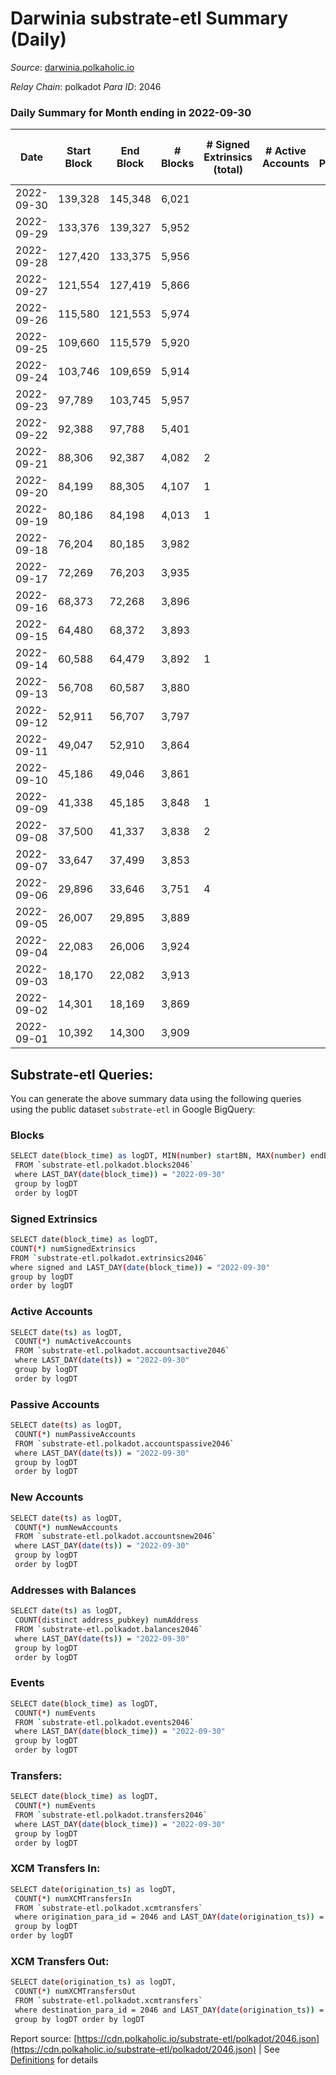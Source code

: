 # Darwinia substrate-etl Summary (Daily)

_Source_: [darwinia.polkaholic.io](https://darwinia.polkaholic.io)

*Relay Chain*: polkadot
*Para ID*: 2046



### Daily Summary for Month ending in 2022-09-30


| Date | Start Block | End Block | # Blocks | # Signed Extrinsics (total) | # Active Accounts | # Passive | # New | # Addresses with Balances | # Events | # Transfers | # XCM Transfers In | # XCM Transfers Out | Issues | 
| ---- | ----------- | --------- | -------- | --------------------------- | ----------------- | --------- | ----- | ------------------------- | -------- | ----------- | ------------------ | ------------------- | ------ |
| 2022-09-30 | 139,328 | 145,348 | 6,021 |  |  |  |  | 10 | 12,045 |   |   |   |  |
| 2022-09-29 | 133,376 | 139,327 | 5,952 |  |  |  |  |  | 11,907 |   |   |   |  |
| 2022-09-28 | 127,420 | 133,375 | 5,956 |  |  |  |  |  | 11,916 |   |   |   |  |
| 2022-09-27 | 121,554 | 127,419 | 5,866 |  |  |  |  |  | 11,735 |   |   |   |  |
| 2022-09-26 | 115,580 | 121,553 | 5,974 |  |  |  |  |  | 11,951 |   |   |   |  |
| 2022-09-25 | 109,660 | 115,579 | 5,920 |  |  |  |  |  | 11,844 |   |   |   |  |
| 2022-09-24 | 103,746 | 109,659 | 5,914 |  |  |  |  |  | 11,831 |   |   |   |  |
| 2022-09-23 | 97,789 | 103,745 | 5,957 |  |  |  |  |  | 11,920 |   |   |   |  |
| 2022-09-22 | 92,388 | 97,788 | 5,401 |  |  |  |  |  | 10,805 |   |   |   |  |
| 2022-09-21 | 88,306 | 92,387 | 4,082 | 2 |  |  |  |  | 8,177 |   |   |   |  |
| 2022-09-20 | 84,199 | 88,305 | 4,107 | 1 |  |  |  |  | 8,222 |   |   |   |  |
| 2022-09-19 | 80,186 | 84,198 | 4,013 | 1 |  |  |  |  | 8,037 |   |   |   |  |
| 2022-09-18 | 76,204 | 80,185 | 3,982 |  |  |  |  |  | 7,966 |   |   |   |  |
| 2022-09-17 | 72,269 | 76,203 | 3,935 |  |  |  |  |  | 7,872 |   |   |   |  |
| 2022-09-16 | 68,373 | 72,268 | 3,896 |  |  |  |  |  | 7,795 |   |   |   |  |
| 2022-09-15 | 64,480 | 68,372 | 3,893 |  |  |  |  |  | 7,788 |   |   |   |  |
| 2022-09-14 | 60,588 | 64,479 | 3,892 | 1 |  |  |  |  | 7,861 | 61  |   |   |  |
| 2022-09-13 | 56,708 | 60,587 | 3,880 |  |  |  |  |  | 7,762 |   |   |   |  |
| 2022-09-12 | 52,911 | 56,707 | 3,797 |  |  |  |  |  | 7,596 |   |   |   |  |
| 2022-09-11 | 49,047 | 52,910 | 3,864 |  |  |  |  |  | 7,730 |   |   |   |  |
| 2022-09-10 | 45,186 | 49,046 | 3,861 |  |  |  |  |  | 7,724 |   |   |   |  |
| 2022-09-09 | 41,338 | 45,185 | 3,848 | 1 |  |  |  |  | 7,704 |   |   |   |  |
| 2022-09-08 | 37,500 | 41,337 | 3,838 | 2 |  |  |  |  | 7,693 |   |   |   |  |
| 2022-09-07 | 33,647 | 37,499 | 3,853 |  |  |  |  |  | 7,708 |   |   |   |  |
| 2022-09-06 | 29,896 | 33,646 | 3,751 | 4 |  |  |  |  | 7,524 |   |   |   |  |
| 2022-09-05 | 26,007 | 29,895 | 3,889 |  |  |  |  |  | 7,780 |   |   |   |  |
| 2022-09-04 | 22,083 | 26,006 | 3,924 |  |  |  |  |  | 7,850 |   |   |   |  |
| 2022-09-03 | 18,170 | 22,082 | 3,913 |  |  |  |  |  | 7,828 |   |   |   |  |
| 2022-09-02 | 14,301 | 18,169 | 3,869 |  |  |  |  |  | 7,741 |   |   |   |  |
| 2022-09-01 | 10,392 | 14,300 | 3,909 |  |  |  |  |  | 7,820 |   |   |   |  |

## Substrate-etl Queries:
You can generate the above summary data using the following queries using the public dataset `substrate-etl` in Google BigQuery:

### Blocks
```bash
SELECT date(block_time) as logDT, MIN(number) startBN, MAX(number) endBN, COUNT(*) numBlocks 
 FROM `substrate-etl.polkadot.blocks2046`  
 where LAST_DAY(date(block_time)) = "2022-09-30" 
 group by logDT 
 order by logDT
```

### Signed Extrinsics
```bash
SELECT date(block_time) as logDT, 
COUNT(*) numSignedExtrinsics 
FROM `substrate-etl.polkadot.extrinsics2046`  
where signed and LAST_DAY(date(block_time)) = "2022-09-30" 
group by logDT 
order by logDT
```

### Active Accounts
```bash
SELECT date(ts) as logDT, 
 COUNT(*) numActiveAccounts 
 FROM `substrate-etl.polkadot.accountsactive2046` 
 where LAST_DAY(date(ts)) = "2022-09-30" 
 group by logDT 
 order by logDT
```

### Passive Accounts
```bash
SELECT date(ts) as logDT, 
 COUNT(*) numPassiveAccounts 
 FROM `substrate-etl.polkadot.accountspassive2046` 
 where LAST_DAY(date(ts)) = "2022-09-30" 
 group by logDT 
 order by logDT
```

### New Accounts
```bash
SELECT date(ts) as logDT, 
 COUNT(*) numNewAccounts 
 FROM `substrate-etl.polkadot.accountsnew2046` 
 where LAST_DAY(date(ts)) = "2022-09-30" 
 group by logDT
 order by logDT
```

### Addresses with Balances
```bash
SELECT date(ts) as logDT,
 COUNT(distinct address_pubkey) numAddress 
 FROM `substrate-etl.polkadot.balances2046` 
 where LAST_DAY(date(ts)) = "2022-09-30" 
 group by logDT 
 order by logDT
```

### Events
```bash
SELECT date(block_time) as logDT, 
 COUNT(*) numEvents 
 FROM `substrate-etl.polkadot.events2046` 
 where LAST_DAY(date(block_time)) = "2022-09-30" 
 group by logDT 
 order by logDT
```

### Transfers:
```bash
SELECT date(block_time) as logDT, 
 COUNT(*) numEvents 
 FROM `substrate-etl.polkadot.transfers2046` 
 where LAST_DAY(date(block_time)) = "2022-09-30" 
 group by logDT 
 order by logDT
```

### XCM Transfers In:
```bash
SELECT date(origination_ts) as logDT, 
 COUNT(*) numXCMTransfersIn 
 FROM `substrate-etl.polkadot.xcmtransfers` 
 where origination_para_id = 2046 and LAST_DAY(date(origination_ts)) = "2022-09-30" 
 group by logDT 
order by logDT
```

### XCM Transfers Out:
```bash
SELECT date(origination_ts) as logDT, 
 COUNT(*) numXCMTransfersOut 
 FROM `substrate-etl.polkadot.xcmtransfers` 
 where destination_para_id = 2046 and LAST_DAY(date(origination_ts)) = "2022-09-30" 
 group by logDT order by logDT
```


Report source: [https://cdn.polkaholic.io/substrate-etl/polkadot/2046.json](https://cdn.polkaholic.io/substrate-etl/polkadot/2046.json) | See [Definitions](/DEFINITIONS.md) for details
